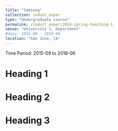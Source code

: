 ```yaml
---
title: "Samsung"
collection: indust_exper
type: "Undergraduate course"
permalink: /indust_exper/2014-spring-teaching-1
venue: "University 1, Department"
#date: 2015-09 - 2018-06
location: "San Jose, CA"
---
```

Time Period: 2015-09 to 2018-06

Heading 1
======

Heading 2
======

Heading 3
======